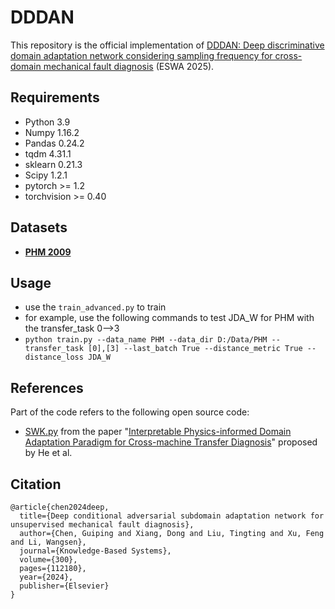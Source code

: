 # DDDAN


This repository is the official implementation of [DDDAN: Deep discriminative domain adaptation network considering sampling frequency for cross-domain mechanical fault diagnosis](https://www.sciencedirect.com/science/article/pii/S0957417425009182) (ESWA 2025).



## Requirements
- Python 3.9
- Numpy 1.16.2
- Pandas 0.24.2
- tqdm 4.31.1
- sklearn 0.21.3
- Scipy 1.2.1
- pytorch >= 1.2
- torchvision >= 0.40


## Datasets
- **[PHM 2009](https://www.phmsociety.org/competition/PHM/09/apparatus)**


## Usage
- use the `train_advanced.py` to train
- for example, use the following commands to test JDA_W for PHM with the transfer_task 0-->3
- `python train.py --data_name PHM --data_dir D:/Data/PHM --transfer_task [0],[3] --last_batch True --distance_metric True --distance_loss JDA_W`


## References
Part of the code refers to the following open source code:
- [SWK.py](https://github.com/liguge/WIDAN) from the paper "[Interpretable Physics-informed Domain Adaptation Paradigm for Cross-machine Transfer Diagnosis](https://doi.org/10.1016/j.knosys.2024.111499)" proposed by He et al.


## Citation
```
@article{chen2024deep,
  title={Deep conditional adversarial subdomain adaptation network for unsupervised mechanical fault diagnosis},
  author={Chen, Guiping and Xiang, Dong and Liu, Tingting and Xu, Feng and Li, Wangsen},
  journal={Knowledge-Based Systems},
  volume={300},
  pages={112180},
  year={2024},
  publisher={Elsevier}
}
```

 
